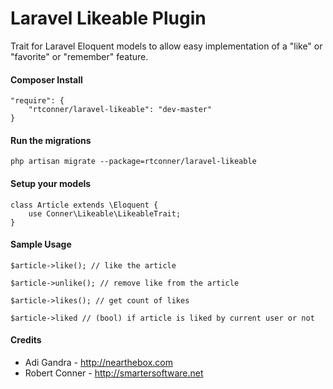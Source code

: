 Laravel Likeable Plugin
============

Trait for Laravel Eloquent models to allow easy implementation of a "like" or "favorite" or "remember" feature.

#### Composer Install

    "require": {
        "rtconner/laravel-likeable": "dev-master"
    }

#### Run the migrations

	php artisan migrate --package=rtconner/laravel-likeable
	
#### Setup your models

    class Article extends \Eloquent {
        use Conner\Likeable\LikeableTrait;
    }

#### Sample Usage

    $article->like(); // like the article
    
    $article->unlike(); // remove like from the article
    
    $article->likes(); // get count of likes
    
    $article->liked // (bool) if article is liked by current user or not
    
#### Credits

 - Adi Gandra - http://nearthebox.com
 - Robert Conner - http://smartersoftware.net